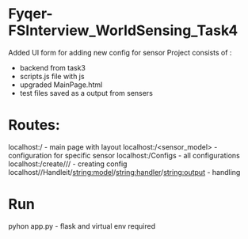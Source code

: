 # Fyqer-FSInterview_WorldSensing_Task4
 Added UI form for adding new config for sensor 
Project consists of :
- backend from task3
- scripts.js file with js 
- upgraded MainPage.html 
-  test files saved as a output from sensers

# Routes:
localhost:/ - main page with layout
localhost:/<sensor_model> - configuration for specific sensor
localhost:/Configs - all configurations 
localhost:/create/<model>/<output>/<handler> - creating config
localhost//Handleit/<string:model>/<string:handler>/<string:output> - handling

# Run
pyhon app.py - flask and virtual env required


